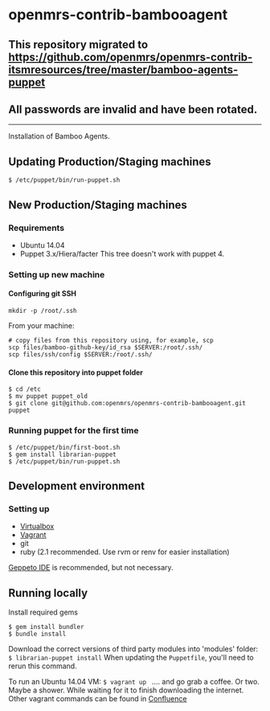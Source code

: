 openmrs-contrib-bambooagent
===========================

## This repository migrated to <https://github.com/openmrs/openmrs-contrib-itsmresources/tree/master/bamboo-agents-puppet>

## All passwords are invalid and have been rotated. 

----

Installation of Bamboo Agents.



## Updating Production/Staging machines
```
$ /etc/puppet/bin/run-puppet.sh
```

## New Production/Staging machines

### Requirements
  - Ubuntu 14.04
  - Puppet 3.x/Hiera/facter
This tree doesn't work with puppet 4.

### Setting up new machine
#### Configuring git SSH
```
mkdir -p /root/.ssh
```

From your machine:
```
# copy files from this repository using, for example, scp
scp files/bamboo-github-key/id_rsa $SERVER:/root/.ssh/
scp files/ssh/config $SERVER:/root/.ssh/
```

#### Clone this repository into puppet folder
```
$ cd /etc
$ mv puppet puppet_old
$ git clone git@github.com:openmrs/openmrs-contrib-bambooagent.git puppet
```

### Running puppet for the first time
```
$ /etc/puppet/bin/first-boot.sh
$ gem install librarian-puppet
$ /etc/puppet/bin/run-puppet.sh
```


## Development environment

### Setting up
  - [Virtualbox](https://www.virtualbox.org/)
  - [Vagrant](https://www.vagrantup.com/)
  - git
  - ruby (2.1 recommended. Use rvm or renv for easier installation)


[Geppeto IDE](https://puppetlabs.github.io/geppetto/index.html) is recommended, but not necessary.

## Running locally

Install required gems
```
$ gem install bundler
$ bundle install
```

Download the correct versions of third party modules into 'modules' folder:
```$ librarian-puppet install```
When updating the `Puppetfile`, you'll need to rerun this command.


To run an Ubuntu 14.04 VM:
```$ vagrant up ```
.... and go grab a coffee. Or two. Maybe a shower. While waiting for it to finish downloading the internet.
Other vagrant commands can be found in [Confluence](https://wiki.openmrs.org/x/CIC3Ag)

